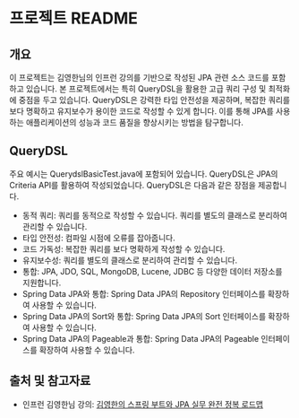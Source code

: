 # 프로젝트 README

## 개요
이 프로젝트는 김영한님의 인프런 강의를 기반으로 작성된 JPA 관련 소스 코드를 포함하고 있습니다. 본 프로젝트에서는 특히 QueryDSL을 활용한 고급 쿼리 구성 및 최적화에 중점을 두고 있습니다. QueryDSL은 강력한 타입 안전성을 제공하며, 복잡한 쿼리를 보다 명확하고 유지보수가 용이한 코드로 작성할 수 있게 합니다. 이를 통해 JPA를 사용하는 애플리케이션의 성능과 코드 품질을 향상시키는 방법을 탐구합니다.

## QueryDSL
주요 예시는 QuerydslBasicTest.java에 포함되어 있습니다. QueryDSL은 JPA의 Criteria API를 활용하여 작성되었습니다. QueryDSL은 다음과 같은 장점을 제공합니다.
- 동적 쿼리: 쿼리를 동적으로 작성할 수 있습니다. 쿼리를 별도의 클래스로 분리하여 관리할 수 있습니다.
- 타입 안전성: 컴파일 시점에 오류를 잡아줍니다.
- 코드 가독성: 복잡한 쿼리를 보다 명확하게 작성할 수 있습니다.
- 유지보수성: 쿼리를 별도의 클래스로 분리하여 관리할 수 있습니다.
- 통합: JPA, JDO, SQL, MongoDB, Lucene, JDBC 등 다양한 데이터 저장소를 지원합니다.
- Spring Data JPA와 통합: Spring Data JPA의 Repository 인터페이스를 확장하여 사용할 수 있습니다.
- Spring Data JPA의 Sort와 통합: Spring Data JPA의 Sort 인터페이스를 확장하여 사용할 수 있습니다.
- Spring Data JPA의 Pageable과 통합: Spring Data JPA의 Pageable 인터페이스를 확장하여 사용할 수 있습니다.


## 출처 및 참고자료
- 인프런 김영한님 강의: [김영한의 스프링 부트와 JPA 실무 완전 정복 로드맵](https://www.inflearn.com/roadmaps/149)
